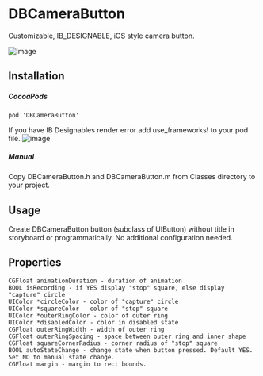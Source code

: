 # DBCameraButton
Customizable, IB_DESIGNABLE, iOS style camera button.

![image](https://user-images.githubusercontent.com/5740772/29002628-5ec56d38-7aaf-11e7-85a4-4810e918784f.gif)

## Installation
##### CocoaPods
```
pod 'DBCameraButton'
```
If you have IB Designables render error add use_frameworks! to your pod file.
![image](https://user-images.githubusercontent.com/5740772/29263793-19fc9be2-80e3-11e7-9fdc-c2755cf366c8.png)

##### Manual
Copy DBCameraButton.h and DBCameraButton.m from Classes directory to your project.

## Usage
Create DBCameraButton button (subclass of UIButton) without title in storyboard or programmatically. No additional configuration needed.

## Properties
```
CGFloat animationDuration - duration of animation
BOOL isRecording - if YES display "stop" square, else display "capture" circle
UIColor *circleColor - color of "capture" circle
UIColor *squareColor - color of "stop" square
UIColor *outerRingColor - color of outer ring
UIColor *disabledColor - color in disabled state
CGFloat outerRingWidth - width of outer ring
CGFloat outerRingSpacing - space between outer ring and inner shape
CGFloat squareCornerRadius - corner radius of "stop" square
BOOL autoStateChange - change state when button pressed. Default YES. Set NO to manual state change.
CGFloat margin - margin to rect bounds.
```
